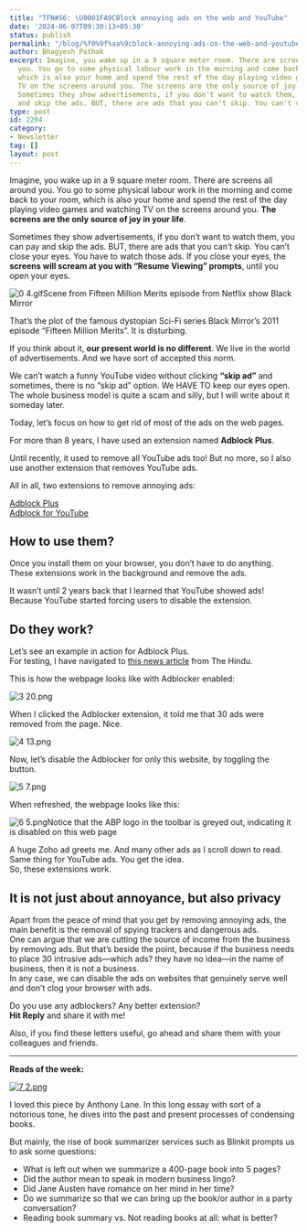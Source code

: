 ```yaml
---
title: "TFN#56: \U0001FA9CBlock annoying ads on the web and YouTube"
date: '2024-06-07T09:30:13+05:30'
status: publish
permalink: "/blog/%f0%9f%aa%9cblock-annoying-ads-on-the-web-and-youtube"
author: Bhagyesh Pathak
excerpt: Imagine, you wake up in a 9 square meter room. There are screens all around
  you. You go to some physical labour work in the morning and come back to your room,
  which is also your home and spend the rest of the day playing video games and watching
  TV on the screens around you. The screens are the only source of joy in your life.
  Sometimes they show advertisements, if you don't want to watch them, you can pay
  and skip the ads. BUT, there are ads that you can't skip. You can't close your eyes....
type: post
id: 2204
category:
- Newsletter
tag: []
layout: post
---
```


Imagine, you wake up in a 9 square meter room. There are screens all around you. You go to some physical labour work in the morning and come back to your room, which is also your home and spend the rest of the day playing video games and watching TV on the screens around you. **The screens are the only source of joy in your life**.

Sometimes they show advertisements, if you don’t want to watch them, you can pay and skip the ads. BUT, there are ads that you can’t skip. You can’t close your eyes. You have to watch those ads. If you close your eyes, the **screens will scream at you with “Resume Viewing” prompts**, until you open your eyes.

![0 4.gif](https://embed.filekitcdn.com/e/tkwVjiL2WnM6sb9P2ZThes/kTmZt8vNjMPj2d4zH8QSaB)Scene from Fifteen Million Merits episode from Netflix show Black Mirror

That’s the plot of the famous dystopian Sci-Fi series Black Mirror’s 2011 episode “Fifteen Million Merits”. It is disturbing.

If you think about it, **our present world is no different**. We live in the world of advertisements. And we have sort of accepted this norm.

We can’t watch a funny YouTube video without clicking **“skip ad”** and sometimes, there is no “skip ad” option. We HAVE TO keep our eyes open. The whole business model is quite a scam and silly, but I will write about it someday later.

Today, let’s focus on how to get rid of most of the ads on the web pages.

For more than 8 years, I have used an extension named **Adblock Plus**.

Until recently, it used to remove all YouTube ads too! But no more, so I also use another extension that removes YouTube ads.

All in all, two extensions to remove annoying ads:

​[Adblock Plus](https://chromewebstore.google.com/detail/adblock-plus-free-ad-bloc/cfhdojbkjhnklbpkdaibdccddilifddb)​  
​[Adblock for YouTube](https://chromewebstore.google.com/detail/adblock-for-youtube/cmedhionkhpnakcndndgjdbohmhepckk)​

How to use them?
----------------

Once you install them on your browser, you don’t have to do anything. These extensions work in the background and remove the ads.

It wasn’t until 2 years back that I learned that YouTube showed ads! Because YouTube started forcing users to disable the extension.

Do they work?
-------------

Let’s see an example in action for Adblock Plus.  
For testing, I have navigated to [this news article](https://www.thehindu.com/opinion/editorial/%E2%80%8Ba-new-era-on-the-south-africa-general-election/article68254369.ece) from The Hindu.

This is how the webpage looks like with Adblocker enabled:

![3 20.png](https://embed.filekitcdn.com/e/tkwVjiL2WnM6sb9P2ZThes/vey1iKq4c5nKA2b2NWMafn)

When I clicked the Adblocker extension, it told me that 30 ads were removed from the page. Nice.

![4 13.png](https://embed.filekitcdn.com/e/tkwVjiL2WnM6sb9P2ZThes/gtDNcpyaSHdiLAHjwxuEqx)

Now, let’s disable the Adblocker for only this website, by toggling the button.

![5 7.png](https://embed.filekitcdn.com/e/tkwVjiL2WnM6sb9P2ZThes/cFKd4U2ZzUuwcggC6aLEER)

When refreshed, the webpage looks like this:

![6 5.png](https://embed.filekitcdn.com/e/tkwVjiL2WnM6sb9P2ZThes/occ65NnnNteuYX7agiuRWY)Notice that the ABP logo in the toolbar is greyed out, indicating it is disabled on this web page

A huge Zoho ad greets me. And many other ads as I scroll down to read.  
Same thing for YouTube ads. You get the idea.   
So, these extensions work.

It is not just about annoyance, but also privacy
------------------------------------------------

Apart from the peace of mind that you get by removing annoying ads, the main benefit is the removal of spying trackers and dangerous ads.  
One can argue that we are cutting the source of income from the business by removing ads. But that’s beside the point, because if the business needs to place 30 intrusive ads—which ads? they have no idea—in the name of business, then it is not a business.  
In any case, we can disable the ads on websites that genuinely serve well and don’t clog your browser with ads.

Do you use any adblockers? Any better extension?  
​**Hit Reply** and share it with me!

Also, if you find these letters useful, go ahead and share them with your colleagues and friends.

---

**Reads of the week:**

[![7 2.png](https://embed.filekitcdn.com/e/tkwVjiL2WnM6sb9P2ZThes/wwLSD8w2fHSy6aJs6XGDw2)](https://www.newyorker.com/magazine/2024/05/27/can-you-read-a-book-in-a-quarter-of-an-hour)

I loved this piece by Anthony Lane. In this long essay with sort of a notorious tone, he dives into the past and present processes of condensing books.

But mainly, the rise of book summarizer services such as Blinkit prompts us to ask some questions:

- What is left out when we summarize a 400-page book into 5 pages?
- Did the author mean to speak in modern business lingo?
- Did Jane Austen have romance on her mind in her time?
- Do we summarize so that we can bring up the book/or author in a party conversation?
- Reading book summary vs. Not reading books at all: what is better?
